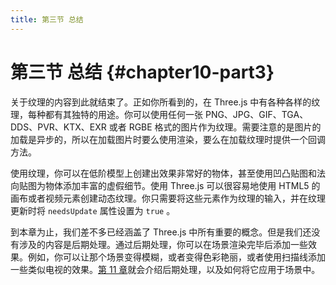 ```yaml
---
title: 第三节 总结
---
```

# 第三节 总结 {#chapter10-part3}

关于纹理的内容到此就结束了。正如你所看到的，在 Three.js 中有各种各样的纹理，每种都有其独特的用途。你可以使用任何一张 PNG、JPG、GIF、TGA、DDS、PVR、KTX、EXR 或者 RGBE 格式的图片作为纹理。需要注意的是图片的加载是异步的，所以在加载图片时要么使用渲染，要么在加载纹理时提供一个回调方法。

使用纹理，你可以在低阶模型上创建出效果非常好的物体，甚至使用凹凸贴图和法向贴图为物体添加丰富的虚假细节。使用 Three.js 可以很容易地使用 HTML5 的画布或者视频元素创建动态纹理。你只需要将这些元素作为纹理的输入，并在纹理更新时将 `needsUpdate` 属性设置为 `true` 。

到本章为止，我们差不多已经涵盖了 Three.js 中所有重要的概念。但是我们还没有涉及的内容是后期处理。通过后期处理，你可以在场景渲染完毕后添加一些效果。例如，你可以让那个场景变得模糊，或者变得色彩艳丽，或者使用扫描线添加一些类似电视的效果。[第 11 章](/docs/chapter11/)就会介绍后期处理，以及如何将它应用于场景中。
